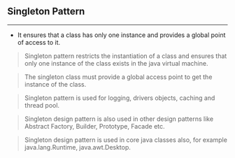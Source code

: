 
## Singleton Pattern

---
* It ensures that a class has only one instance and provides a global point of access to it.

> Singleton pattern restricts the instantiation of a class and ensures that only one instance of the class exists in the java virtual machine.

> The singleton class must provide a global access point to get the instance of the class.

> Singleton pattern is used for logging, drivers objects, caching and thread pool.

> Singleton design pattern is also used in other design patterns like Abstract Factory, Builder, Prototype, Facade etc.

> Singleton design pattern is used in core java classes also, for example java.lang.Runtime, java.awt.Desktop.